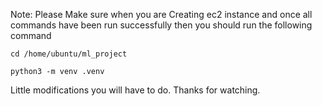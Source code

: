 Note: Please Make sure when you are Creating ec2 instance and once all commands have been run successfully then you should run the following command

`cd /home/ubuntu/ml_project`


`python3 -m venv .venv` 


Little modifications you will have to do.
Thanks for watching.
